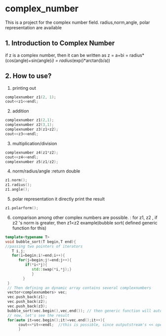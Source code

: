# complex_number
This is a project for the complex number field. 
radius,norm,angle, polar representation are available

## 1. Introduction to Complex Number
if z is a complex number, then it can be written as 
   z = a+bi = radius*(cos(angle)+sin(angle)*i) 
     = radius*(exp(i*arctan(b/a))

## 2. How to use?
1) printing out
```c++
complexnumber z1(2, 1);
cout<<z1<<endl;
```
2) addition
```c++
complexnumber z1(2,1);
complexnumber z2(3,1);
complexnumber z3(z1+z2);
cout<<z3<<endl;
```
3) multiplication/division
```c++
complexnumber z4(z1*z2);
cout<<z4<<endl;
complexnumber z5(z1/z2);
```

4) norm/radius/angle :return double
```c++
z1.norm();
z1.radius();
z1.angle();
```

5) polar representation
it directly print the result
```c++
z1.polarform();
```
6) comparison among other complex numbers are possible. : for z1, z2 , if z2 's norm is greater, then z1<z2 
example)bubble sort( defined generic function for this)
```c++
template<typename T>
void bubble_sort(T begin,T end){
//passing two pointers of iterators
   T i,j;
   for(i=begin;i!=end;i++){
      for(j=begin;j!=end;j++){
         if(*i<*j){
            std::swap(*i,*j);}
            }
        }
 }
 // Then defining an dynamic array contains several complexnumbers
 vector<complexnumbers> vec;
 vec.push_back(z1);
 vec.push_back(z2);
 vec.push_back(z3);
 bubble_sort(vec.begin(),vec,end()); // then generic function will automatically interpret this, as a function passing two pointers
 // now, let's see the result
 for(auto it=vec.begin();it!=vec.end();it++){
      cout<<*it<<endl;  //this is possible, since outputstream's << operator was overloaded
      }
